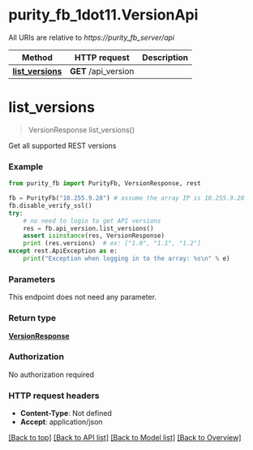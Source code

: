 # purity_fb_1dot11.VersionApi

All URIs are relative to *https://purity_fb_server/api*

Method | HTTP request | Description
------------- | ------------- | -------------
[**list_versions**](VersionApi.md#list_versions) | **GET** /api_version | 


# **list_versions**
> VersionResponse list_versions()



Get all supported REST versions

### Example 
```python
from purity_fb import PurityFb, VersionResponse, rest

fb = PurityFb("10.255.9.28") # assume the array IP is 10.255.9.28
fb.disable_verify_ssl()
try:
    # no need to login to get API versions
    res = fb.api_version.list_versions()
    assert isinstance(res, VersionResponse)
    print (res.versions)  # ex: ["1.0", "1.1", "1.2"]
except rest.ApiException as e:
    print("Exception when logging in to the array: %s\n" % e)
```

### Parameters
This endpoint does not need any parameter.

### Return type

[**VersionResponse**](VersionResponse.md)

### Authorization

No authorization required

### HTTP request headers

 - **Content-Type**: Not defined
 - **Accept**: application/json

[[Back to top]](#) [[Back to API list]](index.md#endpoint-properties) [[Back to Model list]](index.md#documentation-for-models) [[Back to Overview]](index.md)

